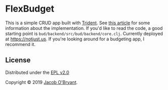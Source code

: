 # FlexBudget

This is a simple CRUD app built with [Trident]. See [this article] for some
information about the implementation. If you'd like to read the code, a good
starting point is `bud/backend/src/bud/backend/core.clj`. Currently deployed at
https://notjust.us. If you're looking around for a budgeting app, I recommend
it.

## License

Distributed under the [EPL v2.0]

Copyright &copy; 2019 [Jacob O'Bryant].

[Trident]: https://github.com/jacobobryant/trident
[this article]: https://jacobobryant.com/post/2019/ion/
[EPL v2.0]: https://github.com/jacobobryant/flexbudget/blob/master/LICENSE
[Jacob O'Bryant]: https://jacobobryant.com
